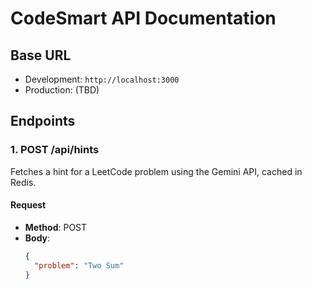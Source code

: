 # CodeSmart API Documentation

## Base URL

- Development: `http://localhost:3000`
- Production: (TBD)

## Endpoints

### 1. POST /api/hints

Fetches a hint for a LeetCode problem using the Gemini API, cached in Redis.

#### Request

- **Method**: POST
- **Body**:
  ```json
  {
    "problem": "Two Sum"
  }
  ```
